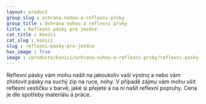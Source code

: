 ```yaml
---
layout: product
group_slug : ochrana-nohou-a-reflexni-prvky
group_title : Ochrana nohou a reflexní prvky
title : Reflexní pásky pro jezdce
cat_title : Koníci
cat_slug : konici
slug : reflexni-pasky-pro-jezdce
has_image : True
image : /products/konici/ochrana-nohou-a-reflexni-prvky/reflexni-pasky-pro-jezdce.jpg
---
```


Reflexní pásky vám mohu našít na jakoukoliv vaší výstroj a nebo vám zhotovit pásky na suchý zip na ruce, nohy.
V případě zájmu vám mohu ušít reflexní vestičku v barvě, jaké si přejete a na ní našít reflexní popruhy.
Cena je dle spotřeby materiálu a práce.

